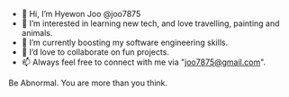 - 👋  Hi, I’m Hyewon Joo @joo7875
- 👀  I’m interested in learning new tech, and love travelling, painting and animals.
- 🌱  I’m currently boosting my software engineering skills.
- 💞️  I’d love to collaborate on fun projects.
- 📫  Always feel free to connect with me via "joo7875@gmail.com".

Be Abnormal. You are more than you think.

<!---
joo7875/joo7875 is a ✨ special ✨ repository because its `README.md` (this file) appears on your GitHub profile.
You can click the Preview link to take a look at your changes.
--->

